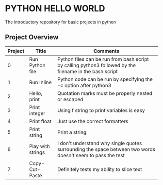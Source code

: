 # PYTHON HELLO WORLD
The introductory repository for basic projects in python

## Project Overview
| Project | Title | Comments |
|---------|--------|---------|
| 0 | Run Python file| Python files can be run from bash script by calling python3 followed by the filename in the bash script|
|1|Run Inline| Python code can be run by specifying the -c option after python3|
|2| Hello, print| Quotation marks must be properly nested or escaped|
|3| Print integer| Using f string to print variables is easy |
|4| Print float| Just use the correct formatters |
|5| Print string| Print a string|
|6| Play with strings| I don't understand why single quotes surrounding the space between two words doesn't seem to pass the test|
|7| Copy-Cut-Paste| Definitely tests my ability to slice text|
